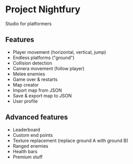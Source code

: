 # Project Nightfury

Studio for platformers

## Features

* Player movement (horizontal, vertical, jump)
* Endless platforms ("ground")
* Collision detection
* Camera movement (follow player)
* Melee enemies
* Game over & restarts
* Map creator
* Import map from JSON
* Save & export map to JSON
* User profile

## Advanced features

* Leaderboard
* Custom end points
* Texture replacement (replace ground A with ground B)
* Ranged enemies
* Health bars
* Premium stuff